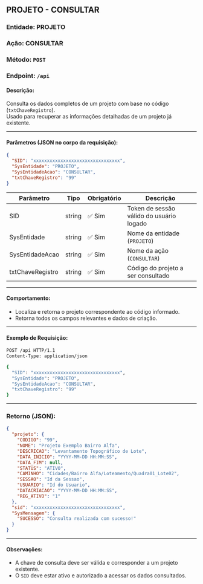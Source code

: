 ## PROJETO - CONSULTAR

### Entidade: PROJETO  
### Ação: CONSULTAR  
### Método: `POST`  
### Endpoint: `/api`

#### Descrição:
Consulta os dados completos de um projeto com base no código (`txtChaveRegistro`).  
Usado para recuperar as informações detalhadas de um projeto já existente.

---

#### Parâmetros (JSON no corpo da requisição):

```json
{
  "SID": "xxxxxxxxxxxxxxxxxxxxxxxxxxxxxxxx",
  "SysEntidade": "PROJETO",
  "SysEntidadeAcao": "CONSULTAR",
  "txtChaveRegistro": "99"
}
```

| Parâmetro          | Tipo     | Obrigatório | Descrição                                          |
|--------------------|----------|-------------|------------------------------------------------------|
| SID                | string   | ✅ Sim      | Token de sessão válido do usuário logado             |
| SysEntidade        | string   | ✅ Sim      | Nome da entidade (`PROJETO`)                         |
| SysEntidadeAcao    | string   | ✅ Sim      | Nome da ação (`CONSULTAR`)                           |
| txtChaveRegistro   | string   | ✅ Sim      | Código do projeto a ser consultado                   |

---

#### Comportamento:

- Localiza e retorna o projeto correspondente ao código informado.
- Retorna todos os campos relevantes e dados de criação.

---

#### Exemplo de Requisição:

```bash
POST /api HTTP/1.1
Content-Type: application/json

{
  "SID": "xxxxxxxxxxxxxxxxxxxxxxxxxxxxxxxx",
  "SysEntidade": "PROJETO",
  "SysEntidadeAcao": "CONSULTAR",
  "txtChaveRegistro": "99"
}
```

---

### Retorno (JSON):

```json
{
  "projeto": {
    "CODIGO": "99",
    "NOME": "Projeto Exemplo Bairro Alfa",
    "DESCRICAO": "Levantamento Topográfico de Lote",
    "DATA_INICIO": "YYYY-MM-DD HH:MM:SS",
    "DATA_FIM": null,
    "STATUS": "ATIVO",
    "CAMINHO": "Cidades/Bairro Alfa/Loteamento/Quadra01_Lote02",
    "SESSAO": "Id da Sessao",
    "USUARIO": "Id do Usuario",
    "DATACRIACAO": "YYYY-MM-DD HH:MM:SS",
    "REG_ATIVO": "1"
  },
  "sid": "xxxxxxxxxxxxxxxxxxxxxxxxxxxxxxxx",
  "SysMensagem": {
    "SUCESSO": "Consulta realizada com sucesso!"
  }
}
```

---

#### Observações:

- A chave de consulta deve ser válida e corresponder a um projeto existente.
- O `SID` deve estar ativo e autorizado a acessar os dados consultados.
